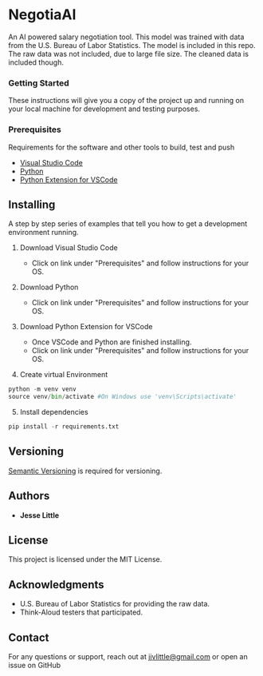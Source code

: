 # NegotiaAI

An AI powered salary negotiation tool. This model was trained with data from the U.S. Bureau of Labor Statistics. The model is included in this repo. The raw data was not included, due to large file size. The cleaned data is included though.

### Getting Started

These instructions will give you a copy of the project up and running on
your local machine for development and testing purposes.

### Prerequisites

Requirements for the software and other tools to build, test and push

- [Visual Studio Code](https://code.visualstudio.com)
- [Python](https://www.python.org)
- [Python Extension for VSCode](https://marketplace.visualstudio.com/items?itemName=ms-python.python)

## Installing

A step by step series of examples that tell you how to get a development
environment running.

1. Download Visual Studio Code

   - Click on link under "Prerequisites" and follow instructions for your OS.

2. Download Python

   - Click on link under "Prerequisites" and follow instructions for your OS.

3. Download Python Extension for VSCode

   - Once VSCode and Python are finished installing.
   - Click on link under "Prerequisites" and follow instructions for your OS.

4. Create virtual Environment

```python
python -m venv venv
source venv/bin/activate #On Windows use 'venv\Scripts\activate'
```

5. Install dependencies

```python
pip install -r requirements.txt
```

## Versioning

[Semantic Versioning](http://semver.org/) is required for versioning.

## Authors

- **Jesse Little**

## License

This project is licensed under the MIT License.

## Acknowledgments

- U.S. Bureau of Labor Statistics for providing the raw data.
- Think-Aloud testers that participated.

## Contact

For any questions or support, reach out at jjvlittle@gmail.com or open an issue on GitHub
